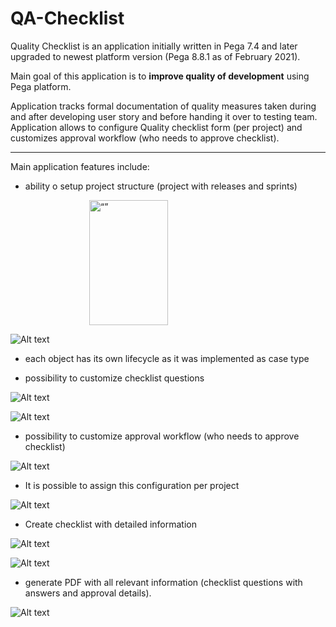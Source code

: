 
# QA-Checklist

Quality Checklist is an application initially written in Pega 7.4 and later upgraded to newest platform version (Pega 8.8.1 as of February 2021). 

Main goal of this application is to **improve quality of development** using Pega platform.

Application tracks formal documentation of quality measures taken during and after developing user story and before handing it over to testing team. Application allows to configure Quality checklist form (per project) and customizes approval workflow (who needs to approve checklist).

---

Main application features include:

 - ability o setup project structure (project with releases and sprints)

<img src="/images/2023-02-06_10-33-18.png" alt= “” width="100" height="200" style="  display: block; margin-left: auto;  margin-right: auto;  width: 50%;">
 
 ![Alt text](/images/2023-02-06_10-33-18.png)
 
 - each object has its own lifecycle as it was implemented as case type
 
 - possibility to customize checklist questions
 
 ![Alt text](/images/2023-02-06_10-01-58.png)

 ![Alt text](/images/2023-02-06_10-03-58.png)
 
 - possibility to customize approval workflow (who needs to approve checklist)
 
  ![Alt text](/images/2023-02-06_10-31-21.png)
 
 - It is possible to assign this configuration per project
 
 ![Alt text](/images/2023-02-06_10-32-00.png)
 
 - Create checklist with detailed information

 ![Alt text](/images/2023-02-06_10-34-38.png)
 
 ![Alt text](/images/2023-02-06_10-35-14.png)

 
 - generate PDF with all relevant information (checklist questions with answers and approval details).

![Alt text](/images/2023-02-06_10-40-21.png)

